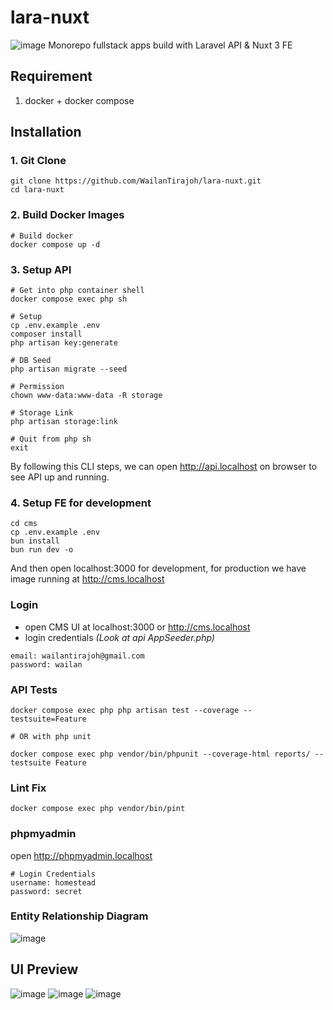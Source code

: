 # lara-nuxt
![image](https://github.com/WailanTirajoh/lara-nuxt/assets/53980548/ab4f28fc-ee63-47d8-aa13-f719544057e1)
Monorepo fullstack apps build with Laravel API & Nuxt 3 FE

## Requirement
1. docker + docker compose

## Installation
### 1. Git Clone
```
git clone https://github.com/WailanTirajoh/lara-nuxt.git
cd lara-nuxt
```

### 2. Build Docker Images
```
# Build docker
docker compose up -d
```

### 3. Setup API
```
# Get into php container shell
docker compose exec php sh

# Setup
cp .env.example .env
composer install
php artisan key:generate

# DB Seed
php artisan migrate --seed

# Permission
chown www-data:www-data -R storage

# Storage Link
php artisan storage:link

# Quit from php sh
exit
```
By following this CLI steps, we can open http://api.localhost on browser to see API up and running.

### 4. Setup FE for development
```
cd cms
cp .env.example .env
bun install
bun run dev -o
```

And then open localhost:3000 for development, for production we have image running at http://cms.localhost

### Login
- open CMS UI at localhost:3000 or http://cms.localhost
- login credentials _(Look at api AppSeeder.php)_
```
email: wailantirajoh@gmail.com
password: wailan
```

### API Tests
```
docker compose exec php php artisan test --coverage --testsuite=Feature

# OR with php unit

docker compose exec php vendor/bin/phpunit --coverage-html reports/ --testsuite Feature
```

### Lint Fix
```
docker compose exec php vendor/bin/pint
```

### phpmyadmin
open http://phpmyadmin.localhost
```
# Login Credentials
username: homestead
password: secret
```

### Entity Relationship Diagram
![image](https://github.com/WailanTirajoh/lara-nuxt/assets/53980548/aaa4167c-2e17-4b87-9503-12d317073f2d)


## UI Preview
![image](https://github.com/WailanTirajoh/lara-nuxt/assets/53980548/22281f0b-608e-4767-91fd-b86c6f4ef548)
![image](https://github.com/WailanTirajoh/lara-nuxt/assets/53980548/d7955974-dbf5-4c48-afdd-c064c260d04f)
![image](https://github.com/WailanTirajoh/lara-nuxt/assets/53980548/382bcdaa-792b-4764-b692-99c938e127fb)
